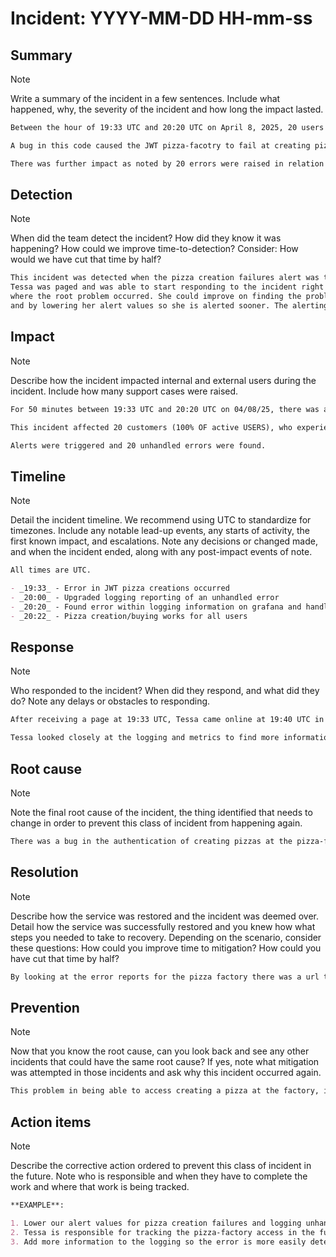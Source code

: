 # Incident: YYYY-MM-DD HH-mm-ss

## Summary

> [!NOTE]
> Write a summary of the incident in a few sentences. Include what happened, why, the severity of the incident and how long the impact lasted.

```md
Between the hour of 19:33 UTC and 20:20 UTC on April 8, 2025, 20 users encountered failure to buy a pizza. The event was triggered by an error in the pizza factory fulfilling orders at 13:33. The pizza factory failure contained problems in being able to create JWT pizzas for users.

A bug in this code caused the JWT pizza-facotry to fail at creating pizzas, which made it so when users tried to buy a pizza it said "failed to fulfill order at the facotry". The event was detected by grafana logs and metrics that kept track of pizza failures and unhandled errors. The team started working on the event by looking at the logs and into the code to see how the pizza factory was accessed. This SEV-2 (high) incident affected 100% of users.

There was further impact as noted by 20 errors were raised in relation to this incident.
```

## Detection

> [!NOTE]
> When did the team detect the incident? How did they know it was happening? How could we improve time-to-detection? Consider: How would we have cut that time by half?

```md
This incident was detected when the pizza creation failures alert was triggered and the jwt-pizza on call team (Tessa) were paged.
Tessa was paged and was able to start responding to the incident right away. Through looking at the logs and code she was able to find
where the root problem occurred. She could improve on finding the problem faster by knowing where to look in the logs for more information
and by lowering her alert values so she is alerted sooner. The alerting system will be updated up by Tessa so that errors will be caught and handled earlier.
```

## Impact

> [!NOTE]
> Describe how the incident impacted internal and external users during the incident. Include how many support cases were raised.

```md
For 50 minutes between 19:33 UTC and 20:20 UTC on 04/08/25, there was an issue in being able to buy and create JWT pizzas which our users experienced.

This incident affected 20 customers (100% OF active USERS), who experienced not being able to buy JWT pizzas.

Alerts were triggered and 20 unhandled errors were found.
```

## Timeline

> [!NOTE]
> Detail the incident timeline. We recommend using UTC to standardize for timezones.
> Include any notable lead-up events, any starts of activity, the first known impact, and escalations. Note any decisions or changed made, and when the incident ended, along with any post-impact events of note.

```md
All times are UTC.

- _19:33_ - Error in JWT pizza creations occurred 
- _20:00_ - Upgraded logging reporting of an unhandled error
- _20:20_ - Found error within logging information on grafana and handled it
- _20:22_ - Pizza creation/buying works for all users
```

## Response

> [!NOTE]
> Who responded to the incident? When did they respond, and what did they do? Note any delays or obstacles to responding.

```md
After receiving a page at 19:33 UTC, Tessa came online at 19:40 UTC in Grafana.

Tessa looked closely at the logging and metrics to find more information of the error. She then tried buying a pizza herself and found where the code was failing when buying a pizza. She checked the pizza-factory endpoint then used the explore function on Grafana to see more in detail information on the logs she was receiving. Some obstacles was she was trying to find something wrong with the pizza factory or her code accessing the wrong website instead of looking into the logging information first. 
```

## Root cause

> [!NOTE]
> Note the final root cause of the incident, the thing identified that needs to change in order to prevent this class of incident from happening again.

```md
There was a bug in the authentication of creating pizzas at the pizza-factory, which was hard to detect as the pizza-factory is hidden from view.

```

## Resolution

> [!NOTE]
> Describe how the service was restored and the incident was deemed over. Detail how the service was successfully restored and you knew how what steps you needed to take to recovery.
> Depending on the scenario, consider these questions: How could you improve time to mitigation? How could you have cut that time by half?

```md
By looking at the error reports for the pizza factory there was a url that was returned from the reportPizzaCreationErrorToPizzaFactoryUrl that we accessed that resolved the error and gave us accesss to the factory again.
```

## Prevention

> [!NOTE]
> Now that you know the root cause, can you look back and see any other incidents that could have the same root cause? If yes, note what mitigation was attempted in those incidents and ask why this incident occurred again.

```md
This problem in being able to access creating a pizza at the factory, impacted the full access to the factory, including verifying and buying pizzas.
```

## Action items

> [!NOTE]
> Describe the corrective action ordered to prevent this class of incident in the future. Note who is responsible and when they have to complete the work and where that work is being tracked.

```md
**EXAMPLE**:

1. Lower our alert values for pizza creation failures and logging unhandled errors
2. Tessa is responsible for tracking the pizza-factory access in the future and is expected to handle the error in less than an hour
3. Add more information to the logging so the error is more easily detected and fixed
```
